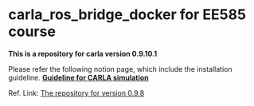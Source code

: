 # carla_ros_bridge_docker for EE585 course <Mobile Robotics and Autonomous Navigation>

**This is a repository for carla version 0.9.10.1**

Please refer the following notion page, which include the installation guideline.
[**Guideline for CARLA simulation**](https://www.notion.so/minho5oh/EE585-Mobile-Robotics-and-Autonomous-Navigation-Guideline-for-CARLA-simulation-2c7feebafc81482cbb30f4b42080fe37)


Ref. Link: [The repository for version 0.9.8](https://github.com/atinfinity/carla_ros_bridge_docker)
